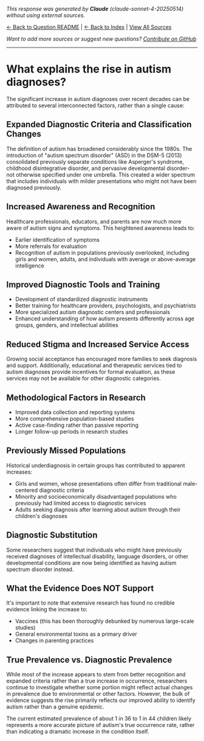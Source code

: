<!-- 
Generated by: claude
Model: claude-sonnet-4-20250514
Prompt type: default
Generated at: 2025-06-13T21:38:20.071572
-->

*This response was generated by **Claude** (claude-sonnet-4-20250514) without using external sources.*

[← Back to Question README](README.md) | [← Back to Index](../README.md) | [View All Sources](../allsources.md)

*Want to add more sources or suggest new questions? [Contribute on GitHub](https://github.com/justinwest/SuggestedSources)*

---

# What explains the rise in autism diagnoses?

The significant increase in autism diagnoses over recent decades can be attributed to several interconnected factors, rather than a single cause:

## Expanded Diagnostic Criteria and Classification Changes

The definition of autism has broadened considerably since the 1980s. The introduction of "autism spectrum disorder" (ASD) in the DSM-5 (2013) consolidated previously separate conditions like Asperger's syndrome, childhood disintegrative disorder, and pervasive developmental disorder-not otherwise specified under one umbrella. This created a wider spectrum that includes individuals with milder presentations who might not have been diagnosed previously.

## Increased Awareness and Recognition

Healthcare professionals, educators, and parents are now much more aware of autism signs and symptoms. This heightened awareness leads to:
- Earlier identification of symptoms
- More referrals for evaluation
- Recognition of autism in populations previously overlooked, including girls and women, adults, and individuals with average or above-average intelligence

## Improved Diagnostic Tools and Training

- Development of standardized diagnostic instruments
- Better training for healthcare providers, psychologists, and psychiatrists
- More specialized autism diagnostic centers and professionals
- Enhanced understanding of how autism presents differently across age groups, genders, and intellectual abilities

## Reduced Stigma and Increased Service Access

Growing social acceptance has encouraged more families to seek diagnosis and support. Additionally, educational and therapeutic services tied to autism diagnoses provide incentives for formal evaluation, as these services may not be available for other diagnostic categories.

## Methodological Factors in Research

- Improved data collection and reporting systems
- More comprehensive population-based studies
- Active case-finding rather than passive reporting
- Longer follow-up periods in research studies

## Previously Missed Populations

Historical underdiagnosis in certain groups has contributed to apparent increases:
- Girls and women, whose presentations often differ from traditional male-centered diagnostic criteria
- Minority and socioeconomically disadvantaged populations who previously had limited access to diagnostic services
- Adults seeking diagnosis after learning about autism through their children's diagnoses

## Diagnostic Substitution

Some researchers suggest that individuals who might have previously received diagnoses of intellectual disability, language disorders, or other developmental conditions are now being identified as having autism spectrum disorder instead.

## What the Evidence Does NOT Support

It's important to note that extensive research has found no credible evidence linking the increase to:
- Vaccines (this has been thoroughly debunked by numerous large-scale studies)
- General environmental toxins as a primary driver
- Changes in parenting practices

## True Prevalence vs. Diagnostic Prevalence

While most of the increase appears to stem from better recognition and expanded criteria rather than a true increase in occurrence, researchers continue to investigate whether some portion might reflect actual changes in prevalence due to environmental or other factors. However, the bulk of evidence suggests the rise primarily reflects our improved ability to identify autism rather than a genuine epidemic.

The current estimated prevalence of about 1 in 36 to 1 in 44 children likely represents a more accurate picture of autism's true occurrence rate, rather than indicating a dramatic increase in the condition itself.